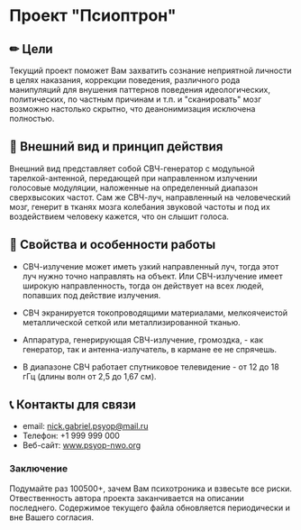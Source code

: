 # Проект "Псиоптрон"

## ✏ Цели
Текущий проект поможет Вам захватить сознание неприятной личности в целях наказания, коррекции поведения, различного рода манипуляций для внушения паттернов поведения идеологических, политических, по частным причинам и т.п. и "сканировать" мозг возможно настолько скрытно, что деанонимизация исключена полностью.

## 📡 Внешний вид и принцип действия
Внешний вид представляет собой СВЧ-генератор с модульной тарелкой-антенной, передающей при направленном излучении голосовые модуляции, наложенные на определенный диапазон сверхвысоких частот. Сам же СВЧ-луч, направленный на человеческий мозг, генерит в тканях мозга колебания звуковой частоты и под их воздействием человеку кажется, что он слышит голоса.

## 📜 Свойства и особенности работы
- СВЧ-излучение может иметь узкий направленный луч, тогда этот луч нужно точно направлять на объект. Или СВЧ-излучение имеет широкую направленность, тогда он действует на всех людей, попавших под действие излучения.

- СВЧ экранируется токопроводящими материалами, мелкоячеистой металлической сеткой или металлизированной тканью.

- Аппаратура, генерирующая СВЧ-излучение, громоздка, - как генератор, так и антенна-излучатель, в кармане ее не спрячешь.

- В диапазоне СВЧ работает спутниковое телевидение - от 12 до 18 гГц (длины волн от 2,5 до 1,67 см).

## 📞 Контакты для связи
- email: nick.gabriel.psyop@mail.ru
- Телефон: +1 999 999 000
- Веб-сайт: www.psyop-nwo.org

### Заключение

Подумайте раз 100500+, зачем Вам психотроника и взвесьте все риски. Отвественность автора проекта заканчивается на описании последнего. Содержимое текущего файла обновляется периодически и вне Вашего согласия.
